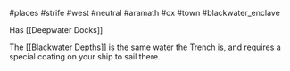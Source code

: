 #places #strife #west #neutral #aramath #ox #town #blackwater_enclave

Has [[Deepwater Docks]]

The [[Blackwater Depths]] is the same water the Trench is, and requires a special coating on your ship to sail there.